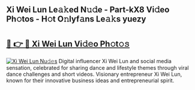 ## Xi Wei Lun Le𝚊𝚔ed N𝚞𝚍e - Part-kX8 Vi𝚍eo Ph𝚘tos - H𝚘t O𝚗lyf𝚊ns Le𝚊𝚔s yuezy

# <h2><a href="http://hf05fvz.feru.top/?c=Xi+Wei+Lun">🔗 👉 🔴 Xi Wei Lun Vi𝚍𝚎o Ph𝚘t𝚘𝚜</a></h2>

[![Xi Wei Lun Nu𝚍𝚎s](https://i.imgur.com/0TWrTi3.gif)](http://hf05fvz.feru.top/?c=Xi+Wei+Lun)
Digital influencer Xi Wei Lun and social media sensation, celebrated for sharing dance and lifestyle themes through viral dance challenges and short videos. Visionary entrepreneur Xi Wei Lun, known for their innovative business ideas and entrepreneurial spirit. 
